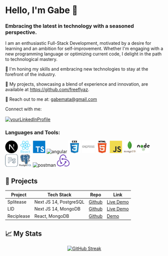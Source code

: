 # Hello, I'm Gabe 👋

### Embracing the latest in technology with a seasoned perspective.

I am an enthusiastic Full-Stack Development, motivated by a desire for learning and an ambition for self-improvement. Whether I'm engaging with a new programming language or optimizing current code, I delight in the path to technological mastery.

🌟 I'm honing my skills and embracing new technologies to stay at the forefront of the industry.

💼 My projects, showcasing a blend of experience and innovation, are available at https://github.com/freeflyaz.

📩 Reach out to me at: gabemata@gmail.com

Connect with me:

<p>
<a href="https://linkedin.com/in/freeflyaz" target="blank"><img align="center" src="https://raw.githubusercontent.com/rahuldkjain/github-profile-readme-generator/master/src/images/icons/Social/linked-in-alt.svg" alt="yourLinkedInProfile" height="30" width="40" /></a>
</p>

<h3 align="left">Languages and Tools:</h3>
<p align="left">   
<img src="https://raw.githubusercontent.com/devicons/devicon/master/icons/nextjs/nextjs-original.svg" alt="" width="40" height="40"/> 
<img src="https://raw.githubusercontent.com/devicons/devicon/master/icons/react/react-original-wordmark.svg" alt="react" width="40" height="40"/>
<img src="https://raw.githubusercontent.com/devicons/devicon/master/icons/typescript/typescript-original.svg" alt="typescript" width="40" height="40"/>
<img src="https://angular.io/assets/images/logos/angular/angular.svg" alt="angular" width="40" height="40"/> 
<img src="https://raw.githubusercontent.com/devicons/devicon/master/icons/css3/css3-original-wordmark.svg" alt="css3" width="40" height="40"/>
<img src="https://raw.githubusercontent.com/devicons/devicon/master/icons/express/express-original-wordmark.svg" alt="express" width="40" height="40"/> 
<img src="https://raw.githubusercontent.com/devicons/devicon/master/icons/html5/html5-original-wordmark.svg" alt="html5" width="40" height="40"/>
<img src="https://raw.githubusercontent.com/devicons/devicon/master/icons/javascript/javascript-original.svg" alt="javascript" width="40" height="40"/> 
<img src="https://raw.githubusercontent.com/devicons/devicon/master/icons/mongodb/mongodb-original-wordmark.svg" alt="mongodb" width="40" height="40"/> 
<img src="https://raw.githubusercontent.com/devicons/devicon/master/icons/nodejs/nodejs-original-wordmark.svg" alt="nodejs" width="40" height="40"/>
<img src="https://raw.githubusercontent.com/devicons/devicon/master/icons/photoshop/photoshop-line.svg" alt="photoshop" width="40" height="40"/> 
<img src="https://raw.githubusercontent.com/devicons/devicon/master/icons/postgresql/postgresql-original-wordmark.svg" alt="postgresql" width="40" height="40"/> 
<img src="https://www.vectorlogo.zone/logos/getpostman/getpostman-icon.svg" alt="postman" width="40" height="40"/> 
<img src="https://raw.githubusercontent.com/devicons/devicon/master/icons/redux/redux-original.svg" alt="redux" width="40" height="40"/>   
</p>

## 🚀 Projects

<div align="center">

| Project     | Tech Stack | Repo        | Link      |
| ---------   | ---------- | ----------- | --------- |
| Splitease   | Next JS 14, PostgreSQL | [Github](https://github.com/rollokd/Splitease) | [Live Demo](https://www.splitease.info/) |
| LID         | Next JS 14, MongoDB    | [Github](https://github.com/freeflyaz/solo-vercel) | [Live Demo](https://www.einbuergerungstestonline.com/) |
| Reciplease  | React, MongoDB         | [Github](https://github.com/freeflyaz/reciplease) | [Demo](https://github.com/freeflyaz/reciplease) |

</div>

## 📈 My Stats

<div align="center">

[![GitHub Streak](https://streak-stats.demolab.com?user=freeflyaz&theme=transparent&hide_border=true&border_radius=5&date_format=j%20M%5B%20Y%5D)](https://git.io/streak-stats)

</div>
